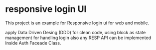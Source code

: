 # responsive login UI

This project is an example for Responsive login ui for web and mobile.

apply Data Driven Desing (DDD) for clean code, using block as state management for handling login
also any RESP API can be implemented Inside Auth Faceade Class.
